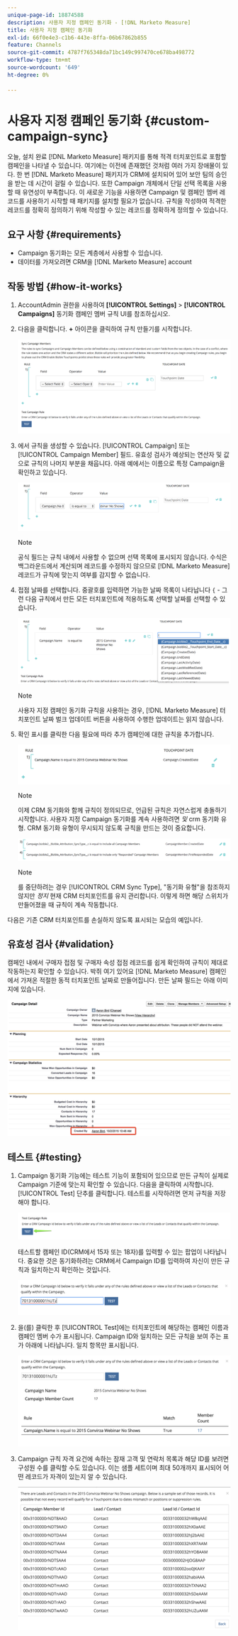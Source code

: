 ```yaml
---
unique-page-id: 18874588
description: 사용자 지정 캠페인 동기화 - [!DNL Marketo Measure]
title: 사용자 지정 캠페인 동기화
exl-id: 66f0e4e3-c1b6-443e-8ffa-06b67862b855
feature: Channels
source-git-commit: 4787f765348da71bc149c997470ce678ba498772
workflow-type: tm+mt
source-wordcount: '649'
ht-degree: 0%

---
```


# 사용자 지정 캠페인 동기화 {#custom-campaign-sync}

오늘, 설치 완료 [!DNL Marketo Measure] 패키지를 통해 적격 터치포인트로 포함할 캠페인을 나타낼 수 있습니다. 여기에는 이전에 존재했던 것처럼 여러 가지 장애물이 있다. 한 번 [!DNL Marketo Measure] 패키지가 CRM에 설치되어 있어 보안 팀의 승인을 받는 데 시간이 걸릴 수 있습니다. 또한 Campaign 개체에서 단일 선택 목록을 사용할 때 유연성이 부족합니다. 이 새로운 기능을 사용하면 Campaign 및 캠페인 멤버 레코드를 사용하기 시작할 때 패키지를 설치할 필요가 없습니다. 규칙을 작성하여 적격한 레코드를 정확히 정의하기 위해 작성할 수 있는 레코드를 정확하게 정의할 수 있습니다.

## 요구 사항 {#requirements}

* Campaign 동기화는 모든 계층에서 사용할 수 있습니다.
* 데이터를 가져오려면 CRM을 [!DNL Marketo Measure] account

## 작동 방법 {#how-it-works}

1. AccountAdmin 권한을 사용하여 **[!UICONTROL Settings]** > **[!UICONTROL Campaigns]** 동기화 캠페인 멤버 규칙 UI를 참조하십시오.
1. 다음을 클릭합니다. **+** 아이콘을 클릭하여 규칙 만들기를 시작합니다.

   ![](assets/1-1.png)

1. 에서 규칙을 생성할 수 있습니다. [!UICONTROL Campaign] 또는 [!UICONTROL Campaign Member] 필드. 유효성 검사가 예상되는 연산자 및 값으로 규칙의 나머지 부분을 채웁니다. 아래 예에서는 이름으로 특정 Campaign을 확인하고 있습니다.

   ![](assets/2-1.png)

   >[!NOTE]
   >
   >공식 필드는 규칙 내에서 사용할 수 없으며 선택 목록에 표시되지 않습니다. 수식은 백그라운드에서 계산되며 레코드를 수정하지 않으므로 [!DNL Marketo Measure] 레코드가 규칙에 맞는지 여부를 감지할 수 없습니다.

1. 접점 날짜를 선택합니다. 중괄호를 입력하면 가능한 날짜 목록이 나타납니다 `{` - 그런 다음 규칙에서 만든 모든 터치포인트에 적용하도록 선택할 날짜를 선택할 수 있습니다.

   ![](assets/3-1.png)

   >[!NOTE]
   >
   >사용자 지정 캠페인 동기화 규칙을 사용하는 경우, [!DNL Marketo Measure] 터치포인트 날짜 벌크 업데이트 버튼을 사용하여 수행한 업데이트는 읽지 않습니다.

1. 확인 표시를 클릭한 다음 필요에 따라 추가 캠페인에 대한 규칙을 추가합니다.

   ![](assets/4-1.png)

   >[!NOTE]
   >
   >이제 CRM 동기화와 함께 규칙이 정의되므로, 언급된 규칙은 자연스럽게 충돌하기 시작합니다. 사용자 지정 Campaign 동기화를 계속 사용하려면 _및_ crm 동기화 유형. CRM 동기화 유형이 무시되지 않도록 규칙을 만드는 것이 중요합니다.

   ![](assets/5-1.png)

   >[!NOTE]
   >
   >를 중단하려는 경우 [!UICONTROL CRM Sync Type], &quot;동기화 유형&quot;을 참조하지 않지만 _정지_ 현재 CRM 터치포인트를 유지 관리합니다. 이렇게 하면 해당 스위치가 만들어졌을 때 규칙이 계속 작동합니다.

다음은 기존 CRM 터치포인트를 손실하지 않도록 표시되는 모습의 예입니다.

## 유효성 검사 {#validation}

캠페인 내에서 구매자 접점 및 구매자 속성 접점 레코드를 쉽게 확인하여 규칙이 제대로 작동하는지 확인할 수 있습니다. 박쥐 여기 있어요 [!DNL Marketo Measure] 캠페인에서 가져온 적절한 동적 터치포인트 날짜로 만들어집니다. 만든 날짜 필드는 아래 이미지에 있습니다.

![](assets/6-1.png)

## 테스트 {#testing}

1. Campaign 동기화 기능에는 테스트 기능이 포함되어 있으므로 만든 규칙이 실제로 Campaign 기준에 맞는지 확인할 수 있습니다. 다음을 클릭하여 시작합니다. [!UICONTROL Test] 단추를 클릭합니다. 테스트를 시작하려면 먼저 규칙을 저장해야 합니다.

   ![](assets/7-1.png)

   테스트할 캠페인 ID(CRM에서 15자 또는 18자)를 입력할 수 있는 팝업이 나타납니다. 중요한 것은 동기화하려는 CRM에서 Campaign ID를 입력하여 자신이 만든 규칙과 일치하는지 확인하는 것입니다.

   ![](assets/8-1.png)

1. 을(를) 클릭한 후 [!UICONTROL Test]에는 터치포인트에 해당하는 캠페인 이름과 캠페인 멤버 수가 표시됩니다. Campaign ID와 일치하는 모든 규칙을 보여 주는 표가 아래에 나타납니다. 일치 항목만 표시됩니다.

   ![](assets/9.png)

1. Campaign 규칙 자격 요건에 속하는 잠재 고객 및 연락처 목록과 해당 ID를 보려면 구성원 수를 클릭할 수도 있습니다. 이는 샘플 세트이며 최대 50개까지 표시되어 어떤 레코드가 자격이 있는지 알 수 있습니다.

   ![](assets/10.png)
